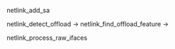 

netlink_add_sa




netlink_detect_offload -> netlink_find_offload_feature -> 


netlink_process_raw_ifaces